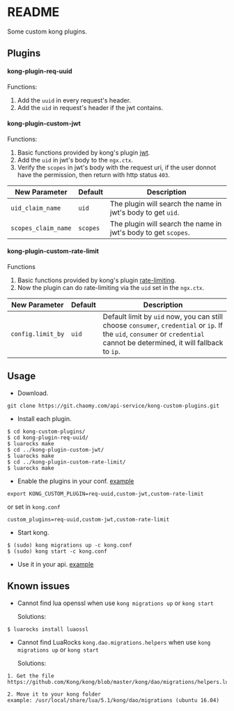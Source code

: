 # README
Some custom kong plugins.

## Plugins

#### kong-plugin-req-uuid
Functions:
1. Add the `uuid` in every request's header.
2. Add the `uid` in request's header if the jwt contains.

#### kong-plugin-custom-jwt
Functions:
1. Basic functions provided by kong's plugin [jwt](https://getkong.org/plugins/jwt/?_ga=2.5724087.585069100.1516780342-1118527924.1515371399).
2. Add the `uid` in jwt's body to the `ngx.ctx`.
3. Verify the `scopes` in jwt's body with the request uri, if the user donnot have the permission, then return with http status `403`.


New Parameter | Default | Description 
---|---|---
`uid_claim_name` | `uid` | The plugin will search the name in jwt's body to get `uid`.
`scopes_claim_name` | `scopes` | The plugin will search the name in jwt's body to get `scopes`.

#### kong-plugin-custom-rate-limit
Functions
1. Basic functions provided by kong's plugin [rate-limiting](https://getkong.org/plugins/rate-limiting/?_ga=2.243176198.585069100.1516780342-1118527924.1515371399).
2. Now the plugin can do rate-limiting via the `uid` set in the `ngx.ctx`.

New Parameter | Default | Description 
---|---|---
`config.limit_by` | `uid` | Default limit by `uid` now, you can still choose `consumer`, `credential` or `ip`. If the `uid`, `consumer` or `credential` cannot be determined, it will fallback to `ip`.


## Usage

- Download.

```
git clone https://git.chaomy.com/api-service/kong-custom-plugins.git
```

- Install each plugin.

```
$ cd kong-custom-plugins/
$ cd kong-plugin-req-uuid/
$ luarocks make
$ cd ../kong-plugin-custom-jwt/
$ luarocks make
$ cd ../kong-plugin-custom-rate-limit/
$ luarocks make
```

- Enable the plugins in your conf. [example](https://git.chaomy.com/JieZhou/apigateway-configure/blob/master/kong.conf)

```
export KONG_CUSTOM_PLUGIN=req-uuid,custom-jwt,custom-rate-limit
```

or set in `kong.conf`

```
custom_plugins=req-uuid,custom-jwt,custom-rate-limit
```

- Start kong.

```
$ (sudo) kong migrations up -c kong.conf
$ (sudo) kong start -c kong.conf
```

- Use it in your api. [example](https://git.chaomy.com/JieZhou/apigateway-configure/blob/master/configure.sh)


## Known issues
- Cannot find lua openssl when use `kong migrations up` or `kong start`

    Solutions:

```
$ luarocks install luaossl
```
- Cannot find LuaRocks `kong.dao.migrations.helpers` when use `kong migrations up` or `kong start`

    Solutions:
    
```
1. Get the file
https://github.com/Kong/kong/blob/master/kong/dao/migrations/helpers.lua

2. Move it to your kong folder
example: /usr/local/share/lua/5.1/kong/dao/migrations (ubuntu 16.04)
```
